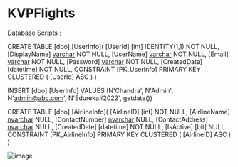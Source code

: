# KVPFlights

Database Scripts :

CREATE TABLE [dbo].[UserInfo](
	[UserId] [int] IDENTITY(1,1) NOT NULL,
	[DisplayName] [varchar](60) NOT NULL,
	[UserName] [varchar](30) NOT NULL,
	[Email] [varchar](50) NOT NULL,
	[Password] [varchar](20) NOT NULL,
	[CreatedDate] [datetime] NOT NULL,
	CONSTRAINT [PK_UserInfo] PRIMARY KEY CLUSTERED
	(
		[UserId] ASC
	)
)

INSERT [dbo].[UserInfo] VALUES (N'Chandra', N'Admin', N'admin@abc.com', N'Edureka#2022', getdate())

CREATE TABLE [dbo].[AirlineInfo](
	[AirlineID] [int] NOT NULL,
	[AirlineName] [nvarchar](500)  NULL,
	[ContactNumber] [nvarchar](15)  NULL,
	[ContactAddress] [nvarchar](1000) NULL,
	[CreatedDate] [datetime] NOT NULL,
	[IsActive] [bit] NULL
	CONSTRAINT [PK_AirlineInfo] PRIMARY KEY CLUSTERED
	(
		[AirlineID] ASC
	)
)



![image](https://user-images.githubusercontent.com/83830788/182414421-02271e76-f65a-4324-984a-c6d39afff8a2.png)
